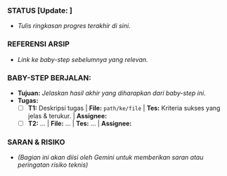 ### STATUS [Update: <tanggal>]
- *Tulis ringkasan progres terakhir di sini.*

### REFERENSI ARSIP
- *Link ke baby-step sebelumnya yang relevan.*

### BABY-STEP BERJALAN: <Nama-Fitur-Spesifik>
- **Tujuan:** *Jelaskan hasil akhir yang diharapkan dari baby-step ini.*
- **Tugas:**
    - [ ] **T1:** Deskripsi tugas | **File:** `path/ke/file` | **Tes:** Kriteria sukses yang jelas & terukur. | **Assignee:** <Nama dari team-manifest.md>
    - [ ] **T2:** ... | **File:** ... | **Tes:** ... | **Assignee:** <Nama dari team-manifest.md>

### SARAN & RISIKO
- *(Bagian ini akan diisi oleh Gemini untuk memberikan saran atau peringatan risiko teknis)*